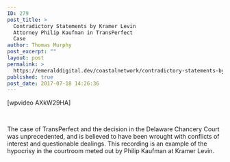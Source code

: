 ```yaml
---
ID: 279
post_title: >
  Contradictory Statements by Kramer Levin
  Attorney Philip Kaufman in TransPerfect
  Case
author: Thomas Murphy
post_excerpt: ""
layout: post
permalink: >
  https://emeralddigital.dev/coastalnetwork/contradictory-statements-by-kramer-levin-attorney-philip-kaufman-in-transperfect-case/
published: true
post_date: 2017-07-18 14:26:36
---
```

[wpvideo AXkW29HA]

&nbsp;

The case of TransPerfect and the decision in the Delaware Chancery Court was unprecedented, and is believed to have been wrought with conflicts of interest and questionable dealings. This recording is an example of the hypocrisy in the courtroom meted out by Philip Kaufman at Kramer Levin.